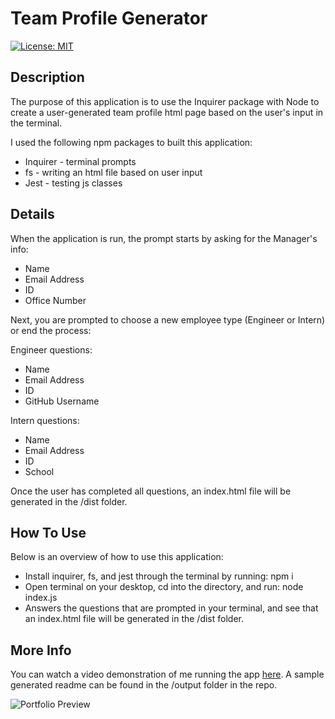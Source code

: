 # Team Profile Generator
[![License: MIT](https://img.shields.io/badge/License-MIT-blue.svg)](https://opensource.org/licenses/MIT)


## Description

The purpose of this application is to use the Inquirer package with Node to create a user-generated team profile html page based on the user's input in the terminal.

I used the following npm packages to built this application:
* Inquirer - terminal prompts
* fs - writing an html file based on user input
* Jest - testing js classes 

## Details

When the application is run, the prompt starts by asking for the Manager's info:
* Name
* Email Address
* ID
* Office Number

Next, you are prompted to choose a new employee type (Engineer or Intern) or end the process:

Engineer questions:
* Name
* Email Address
* ID
* GitHub Username

Intern questions:
* Name
* Email Address
* ID
* School


Once the user has completed all questions, an index.html file will be generated in the /dist folder.

## How To Use

Below is an overview of how to use this application:

* Install inquirer, fs, and jest through the terminal by running: npm i
* Open terminal on your desktop, cd into the directory, and run: node index.js
* Answers the questions that are prompted in your terminal, and see that an index.html file will be generated in the /dist folder.

## More Info

You can watch a video demonstration of me running the app [here](https://www.youtube.com/watch?v=3uH9FdJJJok). A sample generated readme can be found in the /output folder in the repo.

![Portfolio Preview](./images/application-screenshot.png)



